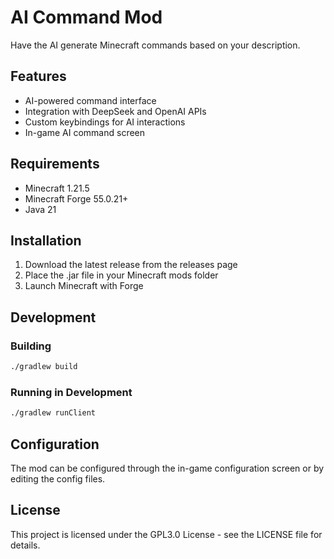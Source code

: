 # AI Command Mod

Have the AI generate Minecraft commands based on your description.

## Features

- AI-powered command interface
- Integration with DeepSeek and OpenAI APIs
- Custom keybindings for AI interactions
- In-game AI command screen

## Requirements

- Minecraft 1.21.5
- Minecraft Forge 55.0.21+
- Java 21

## Installation

1. Download the latest release from the releases page
2. Place the .jar file in your Minecraft mods folder
3. Launch Minecraft with Forge

## Development

### Building

```bash
./gradlew build
```

### Running in Development

```bash
./gradlew runClient
```

## Configuration

The mod can be configured through the in-game configuration screen or by editing the config files.

## License

This project is licensed under the GPL3.0 License - see the LICENSE file for details.
